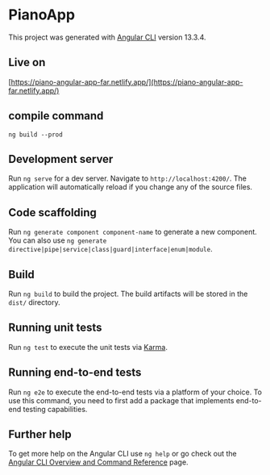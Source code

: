 # PianoApp

This project was generated with [Angular CLI](https://github.com/angular/angular-cli) version 13.3.4.


## Live on 

[https://piano-angular-app-far.netlify.app/](https://piano-angular-app-far.netlify.app/)

## compile command

<!-- ```text
ng build --output-path docs --base-href=https://farney9.github.io/piano-angular-app/
``` -->

```text
ng build --prod
```

## Development server

Run `ng serve` for a dev server. Navigate to `http://localhost:4200/`. The application will automatically reload if you change any of the source files.

## Code scaffolding

Run `ng generate component component-name` to generate a new component. You can also use `ng generate directive|pipe|service|class|guard|interface|enum|module`.

## Build

Run `ng build` to build the project. The build artifacts will be stored in the `dist/` directory.

## Running unit tests

Run `ng test` to execute the unit tests via [Karma](https://karma-runner.github.io).

## Running end-to-end tests

Run `ng e2e` to execute the end-to-end tests via a platform of your choice. To use this command, you need to first add a package that implements end-to-end testing capabilities.

## Further help

To get more help on the Angular CLI use `ng help` or go check out the [Angular CLI Overview and Command Reference](https://angular.io/cli) page.
